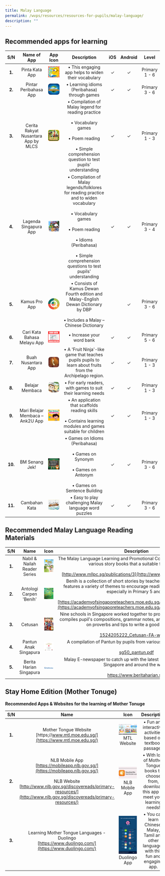```yaml
---
title: Malay Language
permalink: /wvps/resources/resources-for-pupils/malay-language/
description: ""
---
```

## Recommended apps for learning

 
| S/N | Name of App | App Icon | Description | iOS | Android | Level |
|:---:|:---:|:---:|:---:|:---:|:---:|:---:|
| **1.** | Pinta Kata App | ![](/images/pintar%20kata.png) | • This engaging app helps to widen their vocabulary | ✓ | ✓ | Primary 1 - 6 |
| **2.** | Pintar Peribahasa App | ![](/images/pintar%20peribahasa.jpeg) | • Learning idioms (Peribahasa) through games | ✓ | ✓ | Primary 3 - 6 |
| **3.** | Cerita Rakyat Nusantara App by MLCS |![](/images/cerita%20rakyat.png) | • Compilation of Malay legend for reading practice<br><br>• Vocabulary games<br><br>• Poem reading<br><br>• Simple comprehension question to test pupils' understanding | ✓ | ✓ | Primary 1 - 3 |
| **4.** | Lagenda Singapura App | ![](/images/lagenda%20singapura%20app.jpeg) | • Compilation of Malay legends/folklores for reading practice and to widen vocabulary<br><br>• Vocabulary games<br><br>• Poem reading<br><br>• Idioms (Peribahasa)<br><br>• Simple comprehension questions to test pupils' understanding | ✓ | ✓ | Primary 3 - 4 |
| **5.** | Kamus Pro App | ![](/images/kamus%20pro.png) | • Consists of Kamus Dewan Fourth edition and Malay-English Dewan Dictionary by DBP<br><br>• Includes a Malay – Chinese Dictionary |  | ✓ | Primary 3 - 6 |
| **6.** | Cari Kata Bahasa Melayu App | ![](/images/cari%20kata.png) | • Increase your word bank | ✓ | ✓ | Primary 5 - 6 |
| **7.** | Buah Nusantara App | ![](/images/buah%20nusantara.png) | • A 'Fruit Ninja'-like game that teaches pupils pupils to learn about fruits from the Archipelago region. | ✓ | ✓ | Primary 1 - 3 |
| **8.** | Belajar Membaca | ![](/images/belajar%20membaca.png) | • For early readers, with games to suit their learning needs | ✓ | ✓ | Primary 1 - 3 |
| **9.** | Mari Belajar Membaca – Ank2U App | ![](/images/mari%20belajar%20membaca.png) | • An application that scaffolds reading skills<br><br>• Contains learning modules and games suitable for children | ✓ | ✓ | Primary 1 - 3 |
| **10.** | BM Senang Jek! | ![](/images/bm%20senang%20jek.png) | • Games on Idioms (Peribahasa)<br><br>• Games on Synonym<br><br>• Games on Antonym<br><br>• Games on Sentence Building | ✓ | ✓ | Primary 3 - 6 |
| **11.** | Cambahan Kata | ![](/images/cambahan.png) | • Easy to play challenging Malay language word puzzles | ✓ | ✓ | Primary 3 - 6 |

Recommended Malay Language Reading Materials
---

| S/N | Name | Icon | Description | Level |
|:---:|:---:|:---:|:---:|:---:|
| **1.** | Nabil &amp; Nailah Reader Series | ![](/images/nabil.png) | The Malay Language Learning and Promotional Community has come up with various story books that a suitable for all levels.<br><br>[http://www.mllpc.sg/publications/3](http://www.mllpc.sg/publications/3) | Primary 1 - 6 |
| **2.** | Antologi Carpen 'Benih' | ![](/images/antologi.png) | Benih is a collection of short stories by teachers. This short collection features a variety of themes to encourage reading interest among pupils especially in Primary 5 and 6.<br><br>[https://academyofsingaporeteachers.moe.edu.sg/mlcs/resources/anthology](https://academyofsingaporeteachers.moe.edu.sg/mlcs/resources/anthology) | Primary 5 - 6 |
| **3.** | Cetusan | ![](/images/cetusan.png) | Nine schools in Singapore worked together to produce this magazine which compiles pupil's compositions, grammar notes, articles on culture, drawings on proverbs and tips to write a good composition.<br><br>[1524205222_Cetusan-FA-web.pdf](https://www.mllpc.sg/assets/upload/publications/pdf/1524205222_Cetusan-FA-web.pdf) | Primary 1 - 6 |
| **4.** | Pantun Anak Singapura | ![](/images/pantun%20anak.png) | A compilation of Pantun by pupils from various schools in Singapore.<br><br>[sg50_pantun.pdf](https://academyofsingaporeteachers.moe.edu.sg/docs/librariesprovider6/resources-files/ml-poetry-sg-50/sg50_pantun.pdf)| Primary 3 - 4 |
| **5.** | Berita Harian Singapura | ![](/images/berita%20harian.png) | Malay E-newspaper to catch up with the latest news and happenings in Singapore and around the world.<br><br>https://www.beritaharian.sg/ | Primary 3 - 6 |

Stay Home Edition (Mother Tonuge)
---
**Recommended Apps &amp; Websites for the learning of Mother Tonuge**

|S/N|Name|Icon|Description|iOS|Android|Level|
|:--:|:--:|:--:|:--:|:--:|:--:|:--:|
|**1.**|Mother Tongue Website<br>[https;//www.mtl.moe.edu.sg/](https://www.mtl.moe.edu.sg/)|[![](/images/mtl.png)](https;//www.mtl.moe.edu.sg/)<br>MTL Website|• Fun and interactive activities based on textbook passages|✓|✓|Primary 1 - 6|
|**2.**|NLB Mobile App<br>[https://mobileapp.nlb.gov.sg/](https://mobileapp.nlb.gov.sg/)<br><br>NLB Website<br>[http://www.nlb.gov.sg/discovereads/primary-resources/](http://www.nlb.gov.sg/discovereads/primary-resources/)|[![](/images/nlb.jpeg)](https://mobileapp.nlb.gov.sg/)<br>NLB Mobile App|• With lots of Mother Tongue books to choose from, download this app to meet your learning needs!|✓|✓|Primary 1 - 6|
|**3.**|Learning Mother Tongue Languages - Duolingo<br>[https://www.duolingo.com/](https://www.duolingo.com/)|[![](/images/duolingo.png)](https://www.duolingo.com/)<br>Duolingo App|• You can learn Chinese, Malay, Tamil and other languages with this fun and engaging app.|✓|✓|Primary 1 - 6|